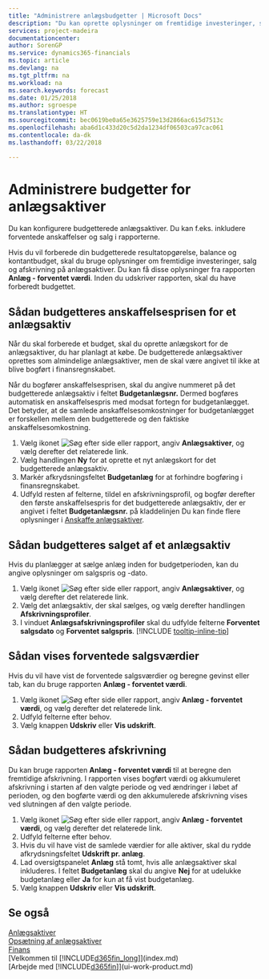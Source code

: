 ```yaml
---
title: "Administrere anlægsbudgetter | Microsoft Docs"
description: "Du kan oprette oplysninger om fremtidige investeringer, salg og afskrivning på anlægsaktiver for at forberede budgetter og prognoser."
services: project-madeira
documentationcenter: 
author: SorenGP
ms.service: dynamics365-financials
ms.topic: article
ms.devlang: na
ms.tgt_pltfrm: na
ms.workload: na
ms.search.keywords: forecast
ms.date: 01/25/2018
ms.author: sgroespe
ms.translationtype: HT
ms.sourcegitcommit: bec0619be0a65e3625759e13d2866ac615d7513c
ms.openlocfilehash: aba6d1c433d20c5d2da1234df06503ca97cac061
ms.contentlocale: da-dk
ms.lasthandoff: 03/22/2018

---
```

# <a name="manage-budgets-for-fixed-assets"></a>Administrere budgetter for anlægsaktiver
Du kan konfigurere budgetterede anlægsaktiver. Du kan f.eks. inkludere forventede anskaffelser og salg i rapporterne.  

Hvis du vil forberede din budgetterede resultatopgørelse, balance og kontantbudget, skal du bruge oplysninger om fremtidige investeringer, salg og afskrivning på anlægsaktiver. Du kan få disse oplysninger fra rapporten **Anlæg - forventet værdi**. Inden du udskriver rapporten, skal du have forberedt budgettet.  

## <a name="to-budget-the-acquisition-cost-of-a-fixed-asset"></a>Sådan budgetteres anskaffelsesprisen for et anlægsaktiv
Når du skal forberede et budget, skal du oprette anlægskort for de anlægsaktiver, du har planlagt at købe. De budgetterede anlægsaktiver oprettes som almindelige anlægsaktiver, men de skal være angivet til ikke at blive bogført i finansregnskabet.

Når du bogfører anskaffelsesprisen, skal du angive nummeret på det budgetterede anlægsaktiv i feltet **Budgetanlægsnr.** Dermed bogføres automatisk en anskaffelsespris med modsat fortegn for budgetanlægget. Det betyder, at de samlede anskaffelsesomkostninger for budgetanlægget er forskellen mellem den budgetterede og den faktiske anskaffelsesomkostning.

1. Vælg ikonet ![Søg efter side eller rapport](media/ui-search/search_small.png "Ikonet Søg efter side eller rapport"), angiv **Anlægsaktiver**, og vælg derefter det relaterede link.
2. Vælg handlingen **Ny** for at oprette et nyt anlægskort for det budgetterede anlægsaktiv.
3. Markér afkrydsningsfeltet **Budgetanlæg** for at forhindre bogføring i finansregnskabet.
4. Udfyld resten af felterne, tildel en afskrivningsprofil, og bogfør derefter den første anskaffelsespris for det budgetterede anlægsaktiv, der er angivet i feltet **Budgetanlægsnr.** på kladdelinjen Du kan finde flere oplysninger i [Anskaffe anlægsaktiver](fa-how-acquire.md).

## <a name="to-budget-the-disposal-of-a-fixed-asset"></a>Sådan budgetteres salget af et anlægsaktiv
Hvis du planlægger at sælge anlæg inden for budgetperioden, kan du angive oplysninger om salgspris og -dato.

1. Vælg ikonet ![Søg efter side eller rapport](media/ui-search/search_small.png "Ikonet Søg efter side eller rapport"), angiv **Anlægsaktiver**, og vælg derefter det relaterede link.
2. Vælg det anlægsaktiv, der skal sælges, og vælg derefter handlingen **Afskrivningsprofiler**.
3. I vinduet **Anlægsafskrivningsprofiler** skal du udfylde felterne **Forventet salgsdato** og **Forventet salgspris**. [!INCLUDE [tooltip-inline-tip](includes/tooltip-inline-tip_md.md)]

## <a name="to-view-projected-disposal-values"></a>Sådan vises forventede salgsværdier
Hvis du vil have vist de forventede salgsværdier og beregne gevinst eller tab, kan du bruge rapporten **Anlæg - forventet værdi**.

1. Vælg ikonet ![Søg efter side eller rapport](media/ui-search/search_small.png "Ikonet Søg efter side eller rapport"), angiv **Anlæg - forventet værdi**, og vælg derefter det relaterede link.
2. Udfyld felterne efter behov.
3. Vælg knappen **Udskriv** eller **Vis udskrift**.

## <a name="to-budget-depreciation"></a>Sådan budgetteres afskrivning
Du kan bruge rapporten **Anlæg - forventet værdi** til at beregne den fremtidige afskrivning. I rapporten vises bogført værdi og akkumuleret afskrivning i starten af den valgte periode og ved ændringer i løbet af perioden, og den bogførte værdi og den akkumulerede afskrivning vises ved slutningen af den valgte periode.

1. Vælg ikonet ![Søg efter side eller rapport](media/ui-search/search_small.png "Ikonet Søg efter side eller rapport"), angiv **Anlæg - forventet værdi**, og vælg derefter det relaterede link.
2. Udfyld felterne efter behov.
3. Hvis du vil have vist de samlede værdier for alle aktiver, skal du rydde afkrydsningsfeltet **Udskrift pr. anlæg**.
4. Lad oversigtspanelet **Anlæg** stå tomt, hvis alle anlægsaktiver skal inkluderes. I feltet **Budgetanlæg** skal du angive **Nej** for at udelukke budgetanlæg eller **Ja** for kun at få vist budgetanlæg.
5. Vælg knappen **Udskriv** eller **Vis udskrift**.

## <a name="see-also"></a>Se også
[Anlægsaktiver](fa-manage.md)  
[Opsætning af anlægsaktiver](fa-setup.md)  
[Finans](finance.md)  
[Velkommen til [!INCLUDE[d365fin_long](includes/d365fin_long_md.md)]](index.md)  
[Arbejde med [!INCLUDE[d365fin](includes/d365fin_md.md)]](ui-work-product.md)

